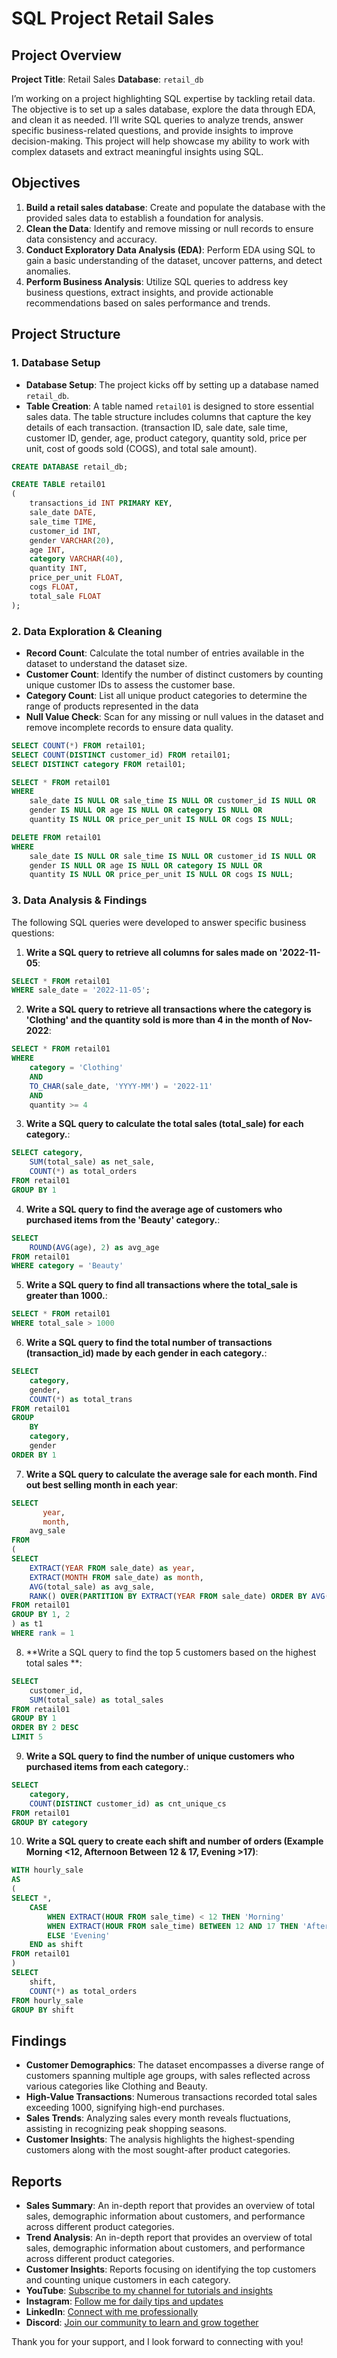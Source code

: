 # SQL Project Retail Sales

## Project Overview

**Project Title**: Retail Sales
**Database**: `retail_db`

I’m working on a project highlighting SQL expertise by tackling retail data. The objective is to set up a sales database, explore the data through EDA, and clean it as needed. I’ll write SQL queries to analyze trends, answer specific business-related questions, and provide insights to improve decision-making. This project will help showcase my ability to work with complex datasets and extract meaningful insights using SQL.
## Objectives

1. **Build a retail sales database**: Create and populate the database with the provided sales data to establish a foundation for analysis.
2. **Clean the Data**: Identify and remove missing or null records to ensure data consistency and accuracy.
3. **Conduct Exploratory Data Analysis (EDA)**: Perform EDA using SQL to gain a basic understanding of the dataset, uncover patterns, and detect anomalies.
4. **Perform Business Analysis**: Utilize SQL queries to address key business questions, extract insights, and provide actionable recommendations based on sales 
                                  performance and trends.
## Project Structure

### 1. Database Setup

- **Database Setup**: The project kicks off by setting up a database named  `retail_db`.
- **Table Creation**: A table named `retail01` is designed to store essential sales data. The table structure includes columns that capture the key details of each transaction. (transaction ID, sale date, sale time, customer ID, gender, age, product category, quantity sold, price per unit, cost of goods sold (COGS), and total sale amount).

```sql
CREATE DATABASE retail_db;

CREATE TABLE retail01
(
    transactions_id INT PRIMARY KEY,
    sale_date DATE,	
    sale_time TIME,
    customer_id INT,	
    gender VARCHAR(20),
    age INT,
    category VARCHAR(40),
    quantity INT,
    price_per_unit FLOAT,	
    cogs FLOAT,
    total_sale FLOAT
);
```

### 2. Data Exploration & Cleaning

- **Record Count**: Calculate the total number of entries available in the dataset to understand the dataset size.
- **Customer Count**: Identify the number of distinct customers by counting unique customer IDs to assess the customer base.
- **Category Count**: List all unique product categories to determine the range of products represented in the data 
- **Null Value Check**: Scan for any missing or null values in the dataset and remove incomplete records to ensure data quality.

```sql
SELECT COUNT(*) FROM retail01;
SELECT COUNT(DISTINCT customer_id) FROM retail01;
SELECT DISTINCT category FROM retail01;

SELECT * FROM retail01
WHERE 
    sale_date IS NULL OR sale_time IS NULL OR customer_id IS NULL OR 
    gender IS NULL OR age IS NULL OR category IS NULL OR 
    quantity IS NULL OR price_per_unit IS NULL OR cogs IS NULL;

DELETE FROM retail01
WHERE 
    sale_date IS NULL OR sale_time IS NULL OR customer_id IS NULL OR 
    gender IS NULL OR age IS NULL OR category IS NULL OR 
    quantity IS NULL OR price_per_unit IS NULL OR cogs IS NULL;
```

### 3. Data Analysis & Findings

The following SQL queries were developed to answer specific business questions:

1. **Write a SQL query to retrieve all columns for sales made on '2022-11-05**:
```sql
SELECT * FROM retail01
WHERE sale_date = '2022-11-05';
```

2. **Write a SQL query to retrieve all transactions where the category is 'Clothing' and the quantity sold is more than 4 in the month of Nov-2022**:
```sql
SELECT * FROM retail01
WHERE 
    category = 'Clothing'
    AND 
    TO_CHAR(sale_date, 'YYYY-MM') = '2022-11'
    AND
    quantity >= 4
```

3. **Write a SQL query to calculate the total sales (total_sale) for each category.**:
```sql
SELECT category,
    SUM(total_sale) as net_sale,
    COUNT(*) as total_orders
FROM retail01
GROUP BY 1
```

4. **Write a SQL query to find the average age of customers who purchased items from the 'Beauty' category.**:
```sql
SELECT
    ROUND(AVG(age), 2) as avg_age
FROM retail01
WHERE category = 'Beauty'
```

5. **Write a SQL query to find all transactions where the total_sale is greater than 1000.**:
```sql
SELECT * FROM retail01
WHERE total_sale > 1000
```

6. **Write a SQL query to find the total number of transactions (transaction_id) made by each gender in each category.**:
```sql
SELECT 
    category,
    gender,
    COUNT(*) as total_trans
FROM retail01
GROUP 
    BY 
    category,
    gender
ORDER BY 1
```

7. **Write a SQL query to calculate the average sale for each month. Find out best selling month in each year**:
```sql
SELECT 
       year,
       month,
    avg_sale
FROM 
(    
SELECT 
    EXTRACT(YEAR FROM sale_date) as year,
    EXTRACT(MONTH FROM sale_date) as month,
    AVG(total_sale) as avg_sale,
    RANK() OVER(PARTITION BY EXTRACT(YEAR FROM sale_date) ORDER BY AVG(total_sale) DESC) as rank
FROM retail01
GROUP BY 1, 2
) as t1
WHERE rank = 1
```

8. **Write a SQL query to find the top 5 customers based on the highest total sales **:
```sql
SELECT 
    customer_id,
    SUM(total_sale) as total_sales
FROM retail01
GROUP BY 1
ORDER BY 2 DESC
LIMIT 5
```

9. **Write a SQL query to find the number of unique customers who purchased items from each category.**:
```sql
SELECT 
    category,    
    COUNT(DISTINCT customer_id) as cnt_unique_cs
FROM retail01
GROUP BY category
```

10. **Write a SQL query to create each shift and number of orders (Example Morning <12, Afternoon Between 12 & 17, Evening >17)**:
```sql
WITH hourly_sale
AS
(
SELECT *,
    CASE
        WHEN EXTRACT(HOUR FROM sale_time) < 12 THEN 'Morning'
        WHEN EXTRACT(HOUR FROM sale_time) BETWEEN 12 AND 17 THEN 'Afternoon'
        ELSE 'Evening'
    END as shift
FROM retail01
)
SELECT 
    shift,
    COUNT(*) as total_orders    
FROM hourly_sale
GROUP BY shift
```

## Findings

- **Customer Demographics**: The dataset encompasses a diverse range of customers spanning multiple age groups, with sales reflected across various categories 
                             like Clothing and Beauty.
- **High-Value Transactions**: Numerous transactions recorded total sales exceeding 1000, signifying high-end purchases.
- **Sales Trends**: Analyzing sales every month reveals fluctuations, assisting in recognizing peak shopping seasons.
- **Customer Insights**: The analysis highlights the highest-spending customers along with the most sought-after product categories.

## Reports

- **Sales Summary**: An in-depth report that provides an overview of total sales, demographic information about customers, and performance across different 
                     product categories.
- **Trend Analysis**: An in-depth report that provides an overview of total sales, demographic information about customers, and performance across different 
                      product categories.
- **Customer Insights**: Reports focusing on identifying the top customers and counting unique customers in each category.
- **YouTube**: [Subscribe to my channel for tutorials and insights](https://www.youtube.com/@zero_analyst)
- **Instagram**: [Follow me for daily tips and updates](https://www.instagram.com/zero_analyst/)
- **LinkedIn**: [Connect with me professionally](https://www.linkedin.com/in/najirr)
- **Discord**: [Join our community to learn and grow together](https://discord.gg/36h5f2Z5PK)

Thank you for your support, and I look forward to connecting with you!
